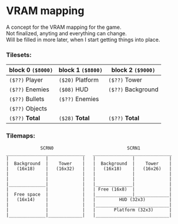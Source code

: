 # VRAM mapping
A concept for the VRAM mapping for the game.  
Not finalized, anyting and everything can change.  
Will be filled in more later, when I start getting things into place.

### Tilesets:
| block 0 `($8000)` | block 1 `($8800)` | block 2 `($9000)`  |
|-------------------|-------------------|--------------------|
| `($??)` Player    | `($20)` Platform  | `($??)` Tower      |
| `($??)` Enemies   | `($08)` HUD       | `($??)` Background |
| `($??)` Bullets   | `($??)` Enemies   |                    |
| `($??)` Objects   |                   |                    |
| `($??)` **Total** | `($28)` **Total** | `($??)` **Total**  |

### Tilemaps:
```
             SCRN0                            SCRN1
______________________________   ______________________________
|              |             |   |              |             |
|  Background  |    Tower    |   |  Background  |    Tower    |
|   (16x18)    |   (16x32)   |   |   (16x18)    |   (16x26)   |
|              |             |   |              |             |
|              |             |   |              |             |
|______________|             |   |______________|             |
|              |             |   | Free (16x8)  |             |
|  Free space  |             |   |______________|_____________|
|   (16x14)    |             |   |         HUD (32x3)         |
|              |             |   |____________________________|
|              |             |   |       Platform (32x3)      |
|______________|_____________|   |____________________________|
```
